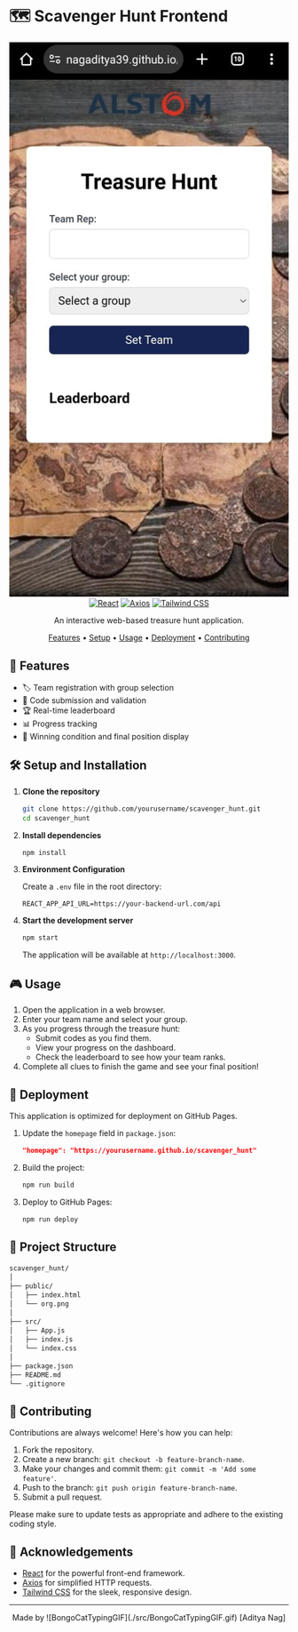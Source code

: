 # 🗺️ Scavenger Hunt Frontend

<div align="center">

![Scavenger Hunt Logo](./src/Treasure_hunt.logo.jpg)
[![React](https://img.shields.io/badge/React-20232A?style=for-the-badge&logo=react&logoColor=61DAFB)](https://reactjs.org/)
[![Axios](https://img.shields.io/badge/Axios-5A29E4?style=for-the-badge&logo=axios&logoColor=white)](https://axios-http.com/)
[![Tailwind CSS](https://img.shields.io/badge/Tailwind_CSS-38B2AC?style=for-the-badge&logo=tailwind-css&logoColor=white)](https://tailwindcss.com/)

An interactive web-based treasure hunt application.

[Features](#features) • [Setup](#setup-and-installation) • [Usage](#usage) • [Deployment](#deployment) • [Contributing](#contributing)

</div>

## 🌟 Features

- 🏷️ Team registration with group selection
- 🔑 Code submission and validation
- 🏆 Real-time leaderboard
- 📊 Progress tracking
- 🎉 Winning condition and final position display

## 🛠️ Setup and Installation

1. **Clone the repository**

   ```bash
   git clone https://github.com/yourusername/scavenger_hunt.git
   cd scavenger_hunt
   ```

2. **Install dependencies**

   ```bash
   npm install
   ```

3. **Environment Configuration**

   Create a `.env` file in the root directory:

   ```env
   REACT_APP_API_URL=https://your-backend-url.com/api
   ```

4. **Start the development server**

   ```bash
   npm start
   ```

   The application will be available at `http://localhost:3000`.

## 🎮 Usage

1. Open the application in a web browser.
2. Enter your team name and select your group.
3. As you progress through the treasure hunt:
   - Submit codes as you find them.
   - View your progress on the dashboard.
   - Check the leaderboard to see how your team ranks.
4. Complete all clues to finish the game and see your final position!

## 🚀 Deployment

This application is optimized for deployment on GitHub Pages.

1. Update the `homepage` field in `package.json`:

   ```json
   "homepage": "https://yourusername.github.io/scavenger_hunt"
   ```

2. Build the project:

   ```bash
   npm run build
   ```

3. Deploy to GitHub Pages:

   ```bash
   npm run deploy
   ```

## 🧩 Project Structure

```
scavenger_hunt/
│
├── public/
│   ├── index.html
│   └── org.png
│
├── src/
│   ├── App.js
│   ├── index.js
│   └── index.css
│
├── package.json
├── README.md
└── .gitignore
```

## 🤝 Contributing

Contributions are always welcome! Here's how you can help:

1. Fork the repository.
2. Create a new branch: `git checkout -b feature-branch-name`.
3. Make your changes and commit them: `git commit -m 'Add some feature'`.
4. Push to the branch: `git push origin feature-branch-name`.
5. Submit a pull request.

Please make sure to update tests as appropriate and adhere to the existing coding style.

## 🙏 Acknowledgements

- [React](https://reactjs.org/) for the powerful front-end framework.
- [Axios](https://axios-http.com/) for simplified HTTP requests.
- [Tailwind CSS](https://tailwindcss.com/) for the sleek, responsive design.

---

<div align="center">
Made by ![BongoCatTypingGIF](./src/BongoCatTypingGIF.gif)
 [Aditya Nag]
</div>
